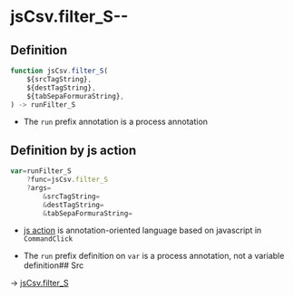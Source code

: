 # jsCsv.filter_S--

## Definition

```js.js
function jsCsv.filter_S(
	${srcTagString},
	${destTagString},
	${tabSepaFormuraString},
) -> runFilter_S
```

- The `run` prefix annotation is a process annotation
## Definition by js action

```js.js
var=runFilter_S
	?func=jsCsv.filter_S
	?args=
		&srcTagString=
		&destTagString=
		&tabSepaFormuraString=
```

- [js action](#) is annotation-oriented language based on javascript in `CommandClick`

- The `run` prefix definition on `var` is a process annotation, not a variable definition## Src

-> [jsCsv.filter_S](https://github.com/puutaro/CommandClick/blob/master/app/src/main/java/com/puutaro/commandclick/fragment_lib/terminal_fragment/js_interface/JsCsv.kt#L459)


